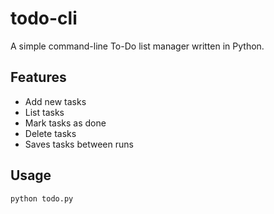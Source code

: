 # todo-cli

A simple command-line To-Do list manager written in Python.  

## Features
- Add new tasks  
- List tasks  
- Mark tasks as done  
- Delete tasks  
- Saves tasks between runs  

## Usage
```bash
python todo.py
